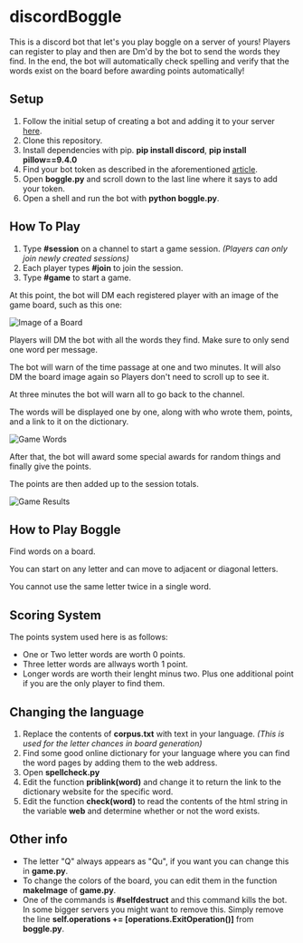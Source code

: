 # discordBoggle
This is a discord bot that let's you play boggle on a server of yours! Players can register to play and then are Dm'd by the bot to send the words they find. In the end, the bot will automatically check spelling and verify that the words exist on the board before awarding points automatically!

## Setup
1. Follow the initial setup of creating a bot and adding it to your server [here](https://realpython.com/how-to-make-a-discord-bot-python/).
2. Clone this repository.
3. Install dependencies with pip. **pip install discord**, **pip install pillow==9.4.0**
4. Find your bot token as described in the aforementioned [article](https://realpython.com/how-to-make-a-discord-bot-python/).
5. Open **boggle.py** and scroll down to the last line where it says to add your token.
6. Open a shell and run the bot with **python boggle.py**.

## How To Play
1. Type **#session** on a channel to start a game session. *(Players can only join newly created sessions)*
2. Each player types **#join** to join the session.
3. Type **#game** to start a game.

At this point, the bot will DM each registered player with an image of the game board, such as this one:

![Image of a Board](img_small.png)

Players will DM the bot with all the words they find. Make sure to only send one word per message.

The bot will warn of the time passage at one and two minutes. It will also DM the board image again so Players don't need to scroll up to see it.

At three minutes the bot will warn all to go back to the channel.

The words will be displayed one by one, along with who wrote them, points, and a link to it on the dictionary.

![Game Words](words.png)

After that, the bot will award some special awards for random things and finally give the points.

The points are then added up to the session totals.

![Game Results](results.png)

## How to Play Boggle
Find words on a board.

You can start on any letter and can move to adjacent or diagonal letters.

You cannot use the same letter twice in a single word.

## Scoring System
The points system used here is as follows:

- One or Two letter words are worth 0 points.
- Three letter words are allways worth 1 point.
- Longer words are worth their lenght minus two. Plus one additional point if you are the only player to find them.

## Changing the language
1. Replace the contents of **corpus.txt** with text in your language. *(This is used for the letter chances in board generation)*
2. Find some good online dictionary for your language where you can find the word pages by adding them to the web address.
3. Open **spellcheck.py**
4. Edit the function **priblink(word)** and change it to return the link to the dictionary website for the specific word.
5. Edit the function **check(word)** to read the contents of the html string in the variable **web** and determine whether or not the word exists.

## Other info
- The letter "Q" always appears as "Qu", if you want you can change this in **game.py**.
- To change the colors of the board, you can edit them in the function **makeImage** of **game.py**.
- One of the commands is **#selfdestruct** and this command kills the bot. In some bigger servers you might want to remove this. Simply remove the line **self.operations += [operations.ExitOperation()]** from **boggle.py**.
